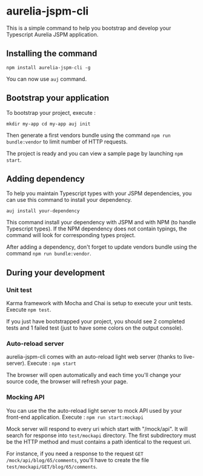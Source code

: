 # aurelia-jspm-cli

This is a simple command to help you bootstrap and develop your Typescript Aurelia JSPM application.

## Installing the command

``
npm install aurelia-jspm-cli -g
``

You can now use `auj` command.

## Bootstrap your application

To bootstrap your project, execute : 

``
mkdir my-app
cd my-app
auj init 
``

Then generate a first vendors bundle using the command `npm run bundle:vendor` to limit number of HTTP requests.

The project is ready and you can view a sample page by launching `npm start`.

## Adding dependency

To help you maintain Typescript types with your JSPM dependencies, you can use this command to install your dependency.

``auj install your-dependency``

This command install your dependency with JSPM and with NPM (to handle Typescript types). If the NPM dependency does not 
contain typings, the command will look for corresponding types project.

After adding a dependency, don't forget to update vendors bundle using the command `npm run bundle:vendor`.

## During your development

### Unit test

Karma framework with Mocha and Chai is setup to execute your unit tests. Execute `npm test`.

If you just have bootstrapped your project, you should see 2 completed tests and 1 failed test (just to have some colors
on the output console).
 
### Auto-reload server

aurelia-jspm-cli comes with an auto-reload light web server (thanks to live-server). Execute :
``npm start``

The browser will open automatically and each time you'll change your source code, the browser will refresh your page.

### Mocking API

You can use the the auto-reload light server to mock API used by your front-end application. Execute :
``npm run start:mockapi``

Mock server will respond to every uri which start with "/mock/api". It will search for response into 
`test/mockapi` directory. The first subdirectory must be the HTTP method and must contains a path identical to the 
request uri.

For instance, if you need a response to the request `GET /mock/api/blog/65/comments`, you'll have to create the file 
`test/mockapi/GET/blog/65/comments`.






